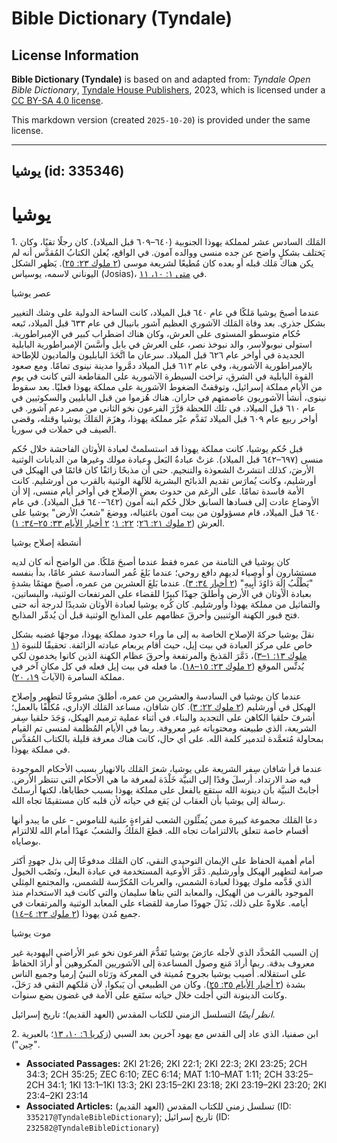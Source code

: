 # Bible Dictionary (Tyndale)

## License Information

**Bible Dictionary (Tyndale)** is based on and adapted from: _Tyndale Open Bible Dictionary_, [Tyndale House Publishers](https://tyndaleopenresources.com/), 2023, which is licensed under a [CC BY-SA 4.0 license](https://creativecommons.org/licenses/by-sa/4.0/legalcode.en).

This markdown version (created `2025-10-20`) is provided under the same license.



--------------------------------

## يوشيا (id: 335346)

يوشيا
=====

1\. المَلك السادس عشر لمملكة يهوذا الجنوبية (٦٤٠–٦٠٩ قبل الميلاد). كان رجلًا تقيًا، وكان يَختلف بشكلٍ واضح عن جده منسى ووالده آمون. في الواقع، يُعلن الكتابُ المُقدَّس أنه لم يكن هناك مَلك قبله أو بعده كان مُطيعًا لشريعة موسى ([٢ ملوك ٢٣: ٢٥](https://ref.ly/2Kgs23:25)). يَظهر الشكل اليوناني لاسمه، يوسياس (Josias)، في [متى ١: ١٠، ١١](https://ref.ly/Matt1:10-Matt1:11).

عصر يوشيا

عندما أصبحَ يوشيا مَلكًا في عام ٦٤٠ قبل الميلاد، كانت الساحة الدولية على وشك التغيير بشكل جذري. بعد وفاة المَلك الآشوري العظيم آشور بانيبال في عام ٦٣٣ قبل الميلاد، تَبعه حُكام متوسطو المستوى على العرش، وكان هناك اضطراب كبير في الإمبراطورية. استولى نبوبولاسر، والد نبوخذ نصر، على العرش في بابل وأسَّسَ الإمبراطورية البابلية الجديدة في أواخر عام ٦٢٦ قبل الميلاد. سرعان ما اتَّحَدَ البابليون والماديون للإطاحة بالإمبراطورية الآشورية، وفي عام ٦١٢ قبل الميلاد دمَّروا مدينة نينوى تمامًا. ومع صعود القوة البابلية في الشرق، تراخت السيطرة الآشورية على المقاطعة التي كانت في يوم من الأيام مملكة إسرائيل، وتوقفتْ الضغوط الآشورية على مملكة يهوذا فعليًا. بعد سقوط نينوى، أنشأ الآشوريون عاصمتهم في حاران. هناك هُزموا من قبل البابليين والسكوثيين في عام ٦١٠ قبل الميلاد. في تلك اللحظة قرَّرَ الفرعون نخو الثاني من مصر دعم آشور. في أواخر ربيع عام ٦٠٩ قبل الميلاد تَقدَّم عبْر مملكة يهوذا، وهزَمَ المَلكَ يوشيا وقتله، وقضى الصيف في حملات في سوريا.

قبل حُكم يوشيا، كانت مملكة يهوذا قد استسلمتْ لعبادة الأوثان الفاحشة خلال حُكم منسى (٦٩٧–٦٤٢ قبل الميلاد). غزتْ عبادةُ البَعل وعبادة مولك وغيرها من الديانات الوثنية الأرضَ، كذلك انتشرتْ الشعوذة والتنجيم. حتى أن مذبحًا زائفًا كان قائمًا في الهيكل في أورشليم، وكانت يُمارَس تقديم الذبائح البشرية للآلهة الوثنية بالقرب من أورشليم. كانت الأمة فاسدة تمامًا. على الرغم من حدوث بعض الإصلاح في أواخر أيام منسى، إلا أن الأوضاع عادت إلى فسادها السابق خلال حُكم ابنه آمون (٦٤٢–٦٤٠ قبل الميلاد). في عام ٦٤٠ قبل الميلاد، قام مسؤولون من بيت آمون باغتياله، ووضعَ "شعبُ الأرض" يوشيا على العرش ([٢ ملوك ٢١: ٢٦](https://ref.ly/2Kgs21:26)؛ [٢٢: ١](https://ref.ly/2Kgs22:1)؛ [٢ أخبار الأيام ٣٣: ٢٥–٣٤: ١](https://ref.ly/2Chr33:25-2Chr34:1)).

أنشطة إصلاح يوشيا

كان يوشيا في الثامنة من عمره فقط عندما أصبحَ مَلكًا. من الواضح أنه كان لديه مستشارون أو أوصياء لديهم دافع روحي؛ عندما بَلغَ عُمر السادسة عشر عامًا، بدأ بنفسه "يَطْلُبُ إِلَهَ دَاوُدَ أَبِيهِ" ([٢ أخبار ٣٤: ٣](https://ref.ly/2Chr34:3)). عندما بَلغَ العشرين من عمره، أصبحَ مهتمًا بشدةٍ بعبادة الأوثان في الأرض وأطلقَ جهدًا كبيرًا للقضاء على المرتفعات الوثنية، والبساتين، والتماثيل من مملكة يهوذا وأورشليم. كان كُره يوشيا لعبادة الأوثان شديدًا لدرجة أنه حتى فتح قبور الكهنة الوثنيين وأحرقَ عظامهم على المذابح الوثنية قبل أن يُدمِّر المذابح.

نقلَ يوشيا حركةَ الإصلاح الخاصة به إلى ما وراء حدود مملكة يهوذا، موجهًا غضبه بشكل خاص على مركز العبادة في بيت إيل، حيث أقام يربعام عبادته الزائفة. تحقيقًا للنبوة ([١ ملوك ١٣: ١–٣](https://ref.ly/1Kgs13:1-1Kgs13:3))، دَمَّرَ المَذبحَ والمرتفعة وأحرقَ عظام الكهنة الذين كانوا يخدمون لكي يُدنِّس الموقع ([٢ ملوك ٢٣: ١٥–١٨](https://ref.ly/2Kgs23:15-2Kgs23:18)). ما فعله في بيت إيل فعله في كل مكانٍ آخر في مملكة السامرة (الآيات [١٩، ٢٠](https://ref.ly/2Kgs23:19-2Kgs23:20)).

عندما كان يوشيا في السادسة والعشرين من عمره، أطلقَ مشروعًا لتطهير وإصلاح الهيكل في أورشليم ([٢ ملوك ٢٢: ٣](https://ref.ly/2Kgs22:3)). كان شافان، مساعد المَلك الإداري، مُكلَّفًا بالعمل؛ أشرفَ حلقيا الكاهن على التجديد والبناء. في أثناء عملية ترميم الهيكل، وَجَدَ حلقيا سِفر الشريعة، الذي طبيعته ومحتوياته غير معروفة. ربما في الأيام المُظلمة لمنسى تم القيام بمحاولة مُتعمَّدة لتدمير كلمة الله. على أي حال، كانت هناك معرفة قليلة بالكتاب المُقدَّس في مملكة يهوذا.

عندما قرأ شافان سِفر الشريعة على يوشيا، شعرَ المَلك بالانهيار بسبب الأحكام الموجودة فيه ضد الارتداد. أرسلَ وفدًا إلى النبيَّة خَلْدَة لمعرفة ما هي الأحكام التي تنتظر الأرض. أجابتْ النبيَّة بأن دينونة الله ستقع بالفعل على مملكة يهوذا بسبب خطاياها، لكنها أرسلتْ رسالة إلى يوشيا بأن العقاب لن يَقع في حياته لأن قلبه كان مستقيمًا تجاه الله.

دعا المَلك مجموعة كبيرة ممن يُمثِّلون الشعب لقراءةٍ علنية للناموس \- على ما يبدو أنها أقسام خاصة تتعلق بالالتزامات تجاه الله. قطعَ المَلكُ والشعبُ عهدًا أمام الله للالتزام بوصاياه.

أمام أهمية الحفاظ على الإيمان التوحيدي النقي، كان المَلك مدفوعًا إلى بذل جهودٍ أكثر صرامة لتطهير الهيكل وأورشليم. دَمَّرَ الأوعية المستخدمة في عبادة البعل، ونَصْب الخيول الذي قَدَّمه ملوك يهوذا لعبادة الشمس، والعربات المُكرَّسة للشمس، والمجتمع المِثلي الموجود بالقرب من الهيكل، والمعابد التي بناها سليمان والتي كانت قيد الاستخدام منذ أيامه. علاوةً على ذلك، بَذَلَ جهودًا صارمة للقضاء على المعابد الوثنية والمرتفعات في جميع مُدن يهوذا ([٢ ملوك ٢٣: ٤–١٤](https://ref.ly/2Kgs23:4-2Kgs23:14)).

موت يوشيا

إن السبب المُحدَّد الذي لأجله عارَضَ يوشيا تَقدُّمَ الفرعون نخو عبر الأراضي اليهودية غير معروف بدقة. ربما أرادَ مَنع وصول المساعدة إلى الآشوريين المكروهين أو أرادَ الحفاظ على استقلاله. أُصيب يوشيا بجروح مُميتة في المعركة ورَثاه النبيُ إرميا وجميع الناس بشدة ([٢ أخبار الأيام ٣٥: ٢٥](https://ref.ly/2Chr35:25)). وكان من الطبيعي أن يَبكوا، لأن مَلكهم التقي قد رَحَلَ، وكانت الدينونة التي أُجلت خلال حياته ستَقع على الأمة في غضون بضع سنوات.

*انظر أيضًا* التسلسل الزمني للكتاب المقدس (العهد القديم)؛ تاريخ إسرائيل.

2\. ابن صفنيا، الذي عاد إلى القدس مع يهود آخرين بعد السبي ([زكريا ٦: ١٠، ١٣](https://ref.ly/Zech6:10,Zech6:14)؛ بالعبرية "حِين").

* **Associated Passages:** 2KI 21:26; 2KI 22:1; 2KI 22:3; 2KI 23:25; 2CH 34:3; 2CH 35:25; ZEC 6:10; ZEC 6:14; MAT 1:10–MAT 1:11; 2CH 33:25–2CH 34:1; 1KI 13:1–1KI 13:3; 2KI 23:15–2KI 23:18; 2KI 23:19–2KI 23:20; 2KI 23:4–2KI 23:14
* **Associated Articles:** تسلسل زمني للكتاب المقدس (العهد القديم) (ID: `335217@TyndaleBibleDictionary`); تاريخ إسرائيل (ID: `232582@TyndaleBibleDictionary`)

